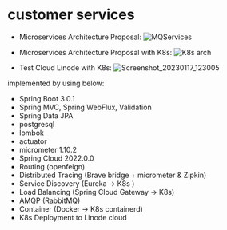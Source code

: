 # customer services

- Microservices Architecture Proposal:
![MQServices](https://user-images.githubusercontent.com/11742710/209483141-06d54d9f-ab68-4c3d-a522-ed2dc93f881e.png)

- Microservices Architecture Proposal with K8s:
![K8s arch](https://user-images.githubusercontent.com/11742710/211629049-b5addd66-094f-4ba2-8290-2d011cb78ca7.png)

- Test Cloud Linode with K8s:
![Screenshot_20230117_123005](https://user-images.githubusercontent.com/11742710/212771503-390f18d2-a8f2-478d-a323-f5d321d2a44a.png)


implemented by using below:

- Spring Boot 3.0.1
- Spring MVC, Spring WebFlux, Validation
- Spring Data JPA
- postgresql
- lombok
- actuator
- micrometer 1.10.2
- Spring Cloud 2022.0.0
- Routing (openfeign)
- Distributed Tracing (Brave bridge + micrometer & Zipkin)
- Service Discovery (Eureka -> K8s )
- Load Balancing (Spring Cloud Gateway -> K8s)
- AMQP (RabbitMQ)
- Container (Docker -> K8s containerd)
- K8s Deployment to Linode cloud
